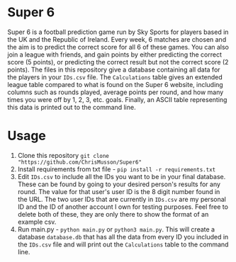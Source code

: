 # Super 6
Super 6 is a football prediction game run by Sky Sports for players based in the UK and the Republic of Ireland. Every week, 6 matches are chosen and the aim is to predict the correct score for all 6 of these games. You can also join a league with friends, and gain points by either predicting the correct score (5 points), or predicting the correct result but not the correct score (2 points). The files in this repository give a database containing all data for the players in your `IDs.csv` file. The `Calculations` table gives an extended league table compared to what is found on the Super 6 website, including columns such as rounds played, average points per round, and how many times you were off by 1, 2, 3, etc. goals. Finally, an ASCII table representing this data is printed out to the command line.

# Usage
1. Clone this repository `git clone "https://github.com/ChrisMusson/Super6"`
2. Install requirements from txt file - `pip install -r requirements.txt`
3. Edit `IDs.csv` to include all the IDs you want to be in your final database. These can be found by going to your desired person's results for any round. The value for that user's user ID is the 8 digit number found in the URL. The two user IDs that are currently in `IDs.csv` are my personal ID and the ID of another account I own for testing purposes. Feel free to delete both of these, they are only there to show the format of an example csv.
4. Run main.py - `python main.py` or `python3 main.py`. This will create a database `database.db` that has all the data from every ID you included in the `IDs.csv` file and will print out the `Calculations` table to the command line.